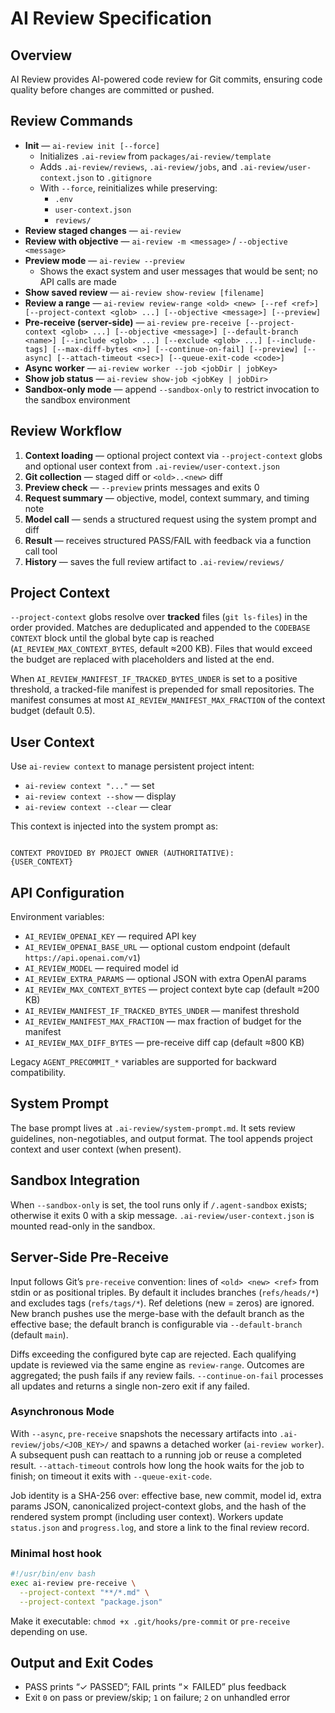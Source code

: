 # AI Review Specification

## Overview

AI Review provides AI-powered code review for Git commits, ensuring code quality before changes are committed or pushed.

## Review Commands

- **Init** — `ai-review init [--force]`
  - Initializes `.ai-review` from `packages/ai-review/template`
  - Adds `.ai-review/reviews`, `.ai-review/jobs`, and `.ai-review/user-context.json` to `.gitignore`
  - With `--force`, reinitializes while preserving:
    - `.env`
    - `user-context.json`
    - `reviews/`
- **Review staged changes** — `ai-review`
- **Review with objective** — `ai-review -m <message>` / `--objective <message>`
- **Preview mode** — `ai-review --preview`
  - Shows the exact system and user messages that would be sent; no API calls are made
- **Show saved review** — `ai-review show-review [filename]`
- **Review a range** — `ai-review review-range <old> <new> [--ref <ref>] [--project-context <glob> ...] [--objective <message>] [--preview]`
- **Pre-receive (server-side)** — `ai-review pre-receive [--project-context <glob> ...] [--objective <message>] [--default-branch <name>] [--include <glob> ...] [--exclude <glob> ...] [--include-tags] [--max-diff-bytes <n>] [--continue-on-fail] [--preview] [--async] [--attach-timeout <sec>] [--queue-exit-code <code>]`
- **Async worker** — `ai-review worker --job <jobDir | jobKey>`
- **Show job status** — `ai-review show-job <jobKey | jobDir>`
- **Sandbox-only mode** — append `--sandbox-only` to restrict invocation to the sandbox environment

## Review Workflow

1. **Context loading** — optional project context via `--project-context` globs and optional user context from `.ai-review/user-context.json`
2. **Git collection** — staged diff or `<old>..<new>` diff
3. **Preview check** — `--preview` prints messages and exits 0
4. **Request summary** — objective, model, context summary, and timing note
5. **Model call** — sends a structured request using the system prompt and diff
6. **Result** — receives structured PASS/FAIL with feedback via a function call tool
7. **History** — saves the full review artifact to `.ai-review/reviews/`

## Project Context

`--project-context` globs resolve over **tracked** files (`git ls-files`) in the order provided. Matches are deduplicated and appended to the `CODEBASE CONTEXT` block until the global byte cap is reached (`AI_REVIEW_MAX_CONTEXT_BYTES`, default ≈200 KB). Files that would exceed the budget are replaced with placeholders and listed at the end.

When `AI_REVIEW_MANIFEST_IF_TRACKED_BYTES_UNDER` is set to a positive threshold, a tracked-file manifest is prepended for small repositories. The manifest consumes at most `AI_REVIEW_MANIFEST_MAX_FRACTION` of the context budget (default 0.5).

## User Context

Use `ai-review context` to manage persistent project intent:

- `ai-review context "..."` — set
- `ai-review context --show` — display
- `ai-review context --clear` — clear

This context is injected into the system prompt as:

```

CONTEXT PROVIDED BY PROJECT OWNER (AUTHORITATIVE):
{USER_CONTEXT}

```

## API Configuration

Environment variables:

- `AI_REVIEW_OPENAI_KEY` — required API key
- `AI_REVIEW_OPENAI_BASE_URL` — optional custom endpoint (default `https://api.openai.com/v1`)
- `AI_REVIEW_MODEL` — required model id
- `AI_REVIEW_EXTRA_PARAMS` — optional JSON with extra OpenAI params
- `AI_REVIEW_MAX_CONTEXT_BYTES` — project context byte cap (default ≈200 KB)
- `AI_REVIEW_MANIFEST_IF_TRACKED_BYTES_UNDER` — manifest threshold
- `AI_REVIEW_MANIFEST_MAX_FRACTION` — max fraction of budget for the manifest
- `AI_REVIEW_MAX_DIFF_BYTES` — pre-receive diff cap (default ≈800 KB)

Legacy `AGENT_PRECOMMIT_*` variables are supported for backward compatibility.

## System Prompt

The base prompt lives at `.ai-review/system-prompt.md`. It sets review guidelines, non-negotiables, and output format. The tool appends project context and user context (when present).

## Sandbox Integration

When `--sandbox-only` is set, the tool runs only if `/.agent-sandbox` exists; otherwise it exits 0 with a skip message. `.ai-review/user-context.json` is mounted read-only in the sandbox.

## Server-Side Pre-Receive

Input follows Git’s `pre-receive` convention: lines of `<old> <new> <ref>` from stdin or as positional triples. By default it includes branches (`refs/heads/*`) and excludes tags (`refs/tags/*`). Ref deletions (new = zeros) are ignored. New branch pushes use the merge-base with the default branch as the effective base; the default branch is configurable via `--default-branch` (default `main`).

Diffs exceeding the configured byte cap are rejected. Each qualifying update is reviewed via the same engine as `review-range`. Outcomes are aggregated; the push fails if any review fails. `--continue-on-fail` processes all updates and returns a single non-zero exit if any failed.

### Asynchronous Mode

With `--async`, `pre-receive` snapshots the necessary artifacts into `.ai-review/jobs/<JOB_KEY>/` and spawns a detached worker (`ai-review worker`). A subsequent push can reattach to a running job or reuse a completed result. `--attach-timeout` controls how long the hook waits for the job to finish; on timeout it exits with `--queue-exit-code`.

Job identity is a SHA-256 over: effective base, new commit, model id, extra params JSON, canonicalized project-context globs, and the hash of the rendered system prompt (including user context). Workers update `status.json` and `progress.log`, and store a link to the final review record.

### Minimal host hook

```bash
#!/usr/bin/env bash
exec ai-review pre-receive \
  --project-context "**/*.md" \
  --project-context "package.json"
```

Make it executable: `chmod +x .git/hooks/pre-commit` or `pre-receive` depending on use.

## Output and Exit Codes

- PASS prints “✓ PASSED”; FAIL prints “✗ FAILED” plus feedback
- Exit `0` on pass or preview/skip; `1` on failure; `2` on unhandled error
